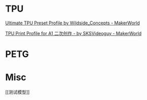 

# TPU

[Ultimate TPU Preset Profile by Wildside_Concepts - MakerWorld](https://makerworld.com/zh/models/242338)


[TPU Print Profile for A1 二次创作 - by SKSVideoguy - MakerWorld](https://makerworld.com/zh/models/534854)






# PETG


# Misc

[[测试模型]]


